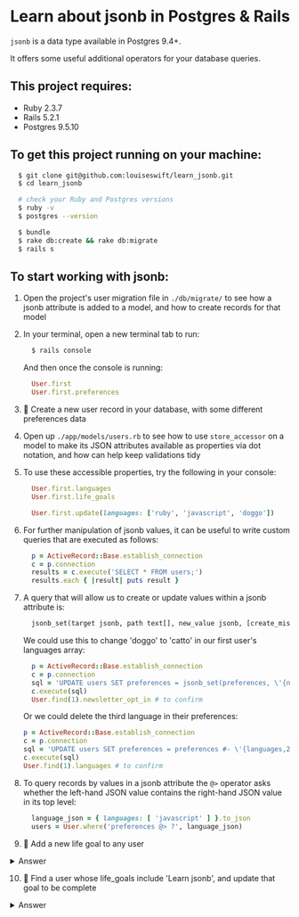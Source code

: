 # Learn about jsonb in Postgres & Rails

`jsonb` is a data type available in Postgres 9.4+.

It offers some useful additional operators for your database queries.

## This project requires:

* Ruby 2.3.7
* Rails 5.2.1
* Postgres 9.5.10

## To get this project running on your machine:

```bash
  $ git clone git@github.com:louiseswift/learn_jsonb.git
  $ cd learn_jsonb

  # check your Ruby and Postgres versions
  $ ruby -v
  $ postgres --version

  $ bundle
  $ rake db:create && rake db:migrate
  $ rails s
```

## To start working with jsonb:

1. Open the project's user migration file in `./db/migrate/` to see how a jsonb attribute is added to a model, and how to create records for that model

2. In your terminal, open a new terminal tab to run:
    ```bash
      $ rails console
    ```
    And then once the console is running:
    ```ruby
      User.first
      User.first.preferences
    ```

3. 📝 Create a new user record in your database, with some different preferences data

4. Open up `./app/models/users.rb` to see how to use `store_accessor` on a model to make its JSON attributes available as properties via dot notation, and how can help keep validations tidy

5. To use these accessible properties, try the following in your console:
    ```ruby
      User.first.languages
      User.first.life_goals

      User.first.update(languages: ['ruby', 'javascript', 'doggo'])
    ```

6. For further manipulation of jsonb values, it can be useful to write custom queries that are executed as follows:
    ```ruby
      p = ActiveRecord::Base.establish_connection
      c = p.connection
      results = c.execute('SELECT * FROM users;')
      results.each { |result| puts result }
    ```

7. A query that will allow us to create or update values within a jsonb attribute is:
    ```sql
      jsonb_set(target jsonb, path text[], new_value jsonb, [create_missing boolean])
    ```
    We could use this to change 'doggo' to 'catto' in our first user's languages array:
    ```ruby
      p = ActiveRecord::Base.establish_connection
      c = p.connection
      sql = 'UPDATE users SET preferences = jsonb_set(preferences, \'{newsletter_opt_in}\', \'false\', FALSE) WHERE id = 1;'
      c.execute(sql)
      User.find(1).newsletter_opt_in # to confirm
    ```
    Or we could delete the third language in their preferences:
    ```ruby
    p = ActiveRecord::Base.establish_connection
    c = p.connection
    sql = 'UPDATE users SET preferences = preferences #- \'{languages,2}\' WHERE id = 1;'
    c.execute(sql)
    User.find(1).languages # to confirm
    ```

8. To query records by values in a jsonb attribute the `@>` operator asks whether the left-hand JSON value contains the right-hand JSON value in its top level:
    ```ruby
      language_json = { languages: [ 'javascript' ] }.to_json
      users = User.where('preferences @> ?', language_json)
    ```

9. 📝 Add a new life goal to any user
  <details>
    <summary>Answer </summary>
    <p>
    ```ruby
      goal_json = { "text": "Play the drums", "priority": 3, "complete": false }.to_json
      sql = "UPDATE users SET preferences = jsonb_set(preferences, '{life_goals,2}', '#{goal_json}', TRUE) WHERE id = 1;"
    ```
  </p></details>

10. 📝 Find a user whose life_goals include 'Learn jsonb', and update that goal to be complete
  <details>
    <summary>Answer </summary>
    <p>
    ```ruby
      life_goal_json = { life_goals: [ { text: 'Learn jsonb' } ] }.to_json
      user = User.where('preferences @> ?', life_goal_json).first

      updated_goals_json = user.life_goals.map do |goal|
        goal['text'] == 'Learn jsonb' ? goal.tap { |goal| goal['complete'] = true } : goal
      end.to_json

      sql = "UPDATE users SET preferences = jsonb_set(preferences, '{life_goals}', '#{updated_goal_json}', FALSE) WHERE id = #{user.id};"
    ```
  </p></details>
